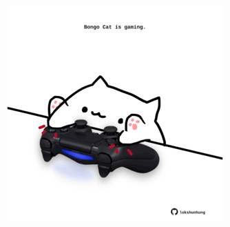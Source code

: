 <!-- built at 15/06/2025, 10:00:36 UTC -->
<p align="center">
  <img width="500" height="500" src="./ReadmeImage.svg">
</p>
